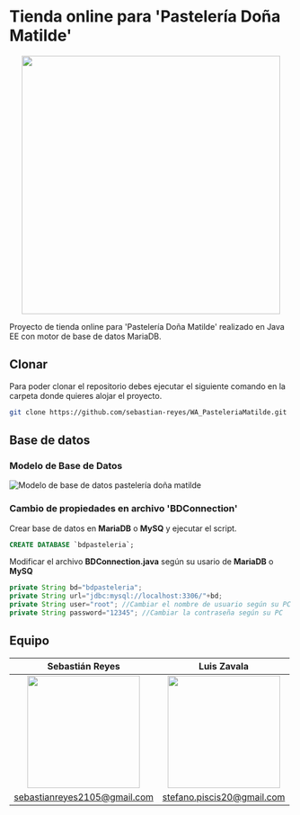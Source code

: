 # Tienda online para 'Pastelería Doña Matilde'
<p align="center">
  <img width="460" src="https://github.com/sebastian-reyes/WA_PasteleriaMatilde/blob/master/gh-rf/img/logo-matilde.png">
</p>

Proyecto de tienda online para 'Pastelería Doña Matilde' realizado en Java EE con motor de base de datos MariaDB.

## Clonar
Para poder clonar el repositorio debes ejecutar el siguiente comando en la carpeta donde quieres alojar el proyecto.
```bash
git clone https://github.com/sebastian-reyes/WA_PasteleriaMatilde.git
```

## Base de datos
### Modelo de Base de Datos
![Modelo de base de datos pastelería doña matilde](https://github.com/sebastian-reyes/WA_PasteleriaMatilde/blob/master/gh-rf/img/bdmodel.png)
### Cambio de propiedades en archivo 'BDConnection'
Crear base de datos en **MariaDB** o **MySQ** y ejecutar el script.
```sql
CREATE DATABASE `bdpasteleria`;
```
Modificar el archivo **BDConnection.java** según su usario de **MariaDB** o **MySQ**
```java
private String bd="bdpasteleria";
private String url="jdbc:mysql://localhost:3306/"+bd;
private String user="root"; //Cambiar el nombre de usuario según su PC
private String password="12345"; //Cambiar la contraseña según su PC
```

## Equipo
| **Sebastián Reyes** | **Luis Zavala** |
| :---: | :---: |
| <a href="https://github.com/sebastian-reyes" target="_blank"><img src="https://avatars.githubusercontent.com/u/71537939?s=460&u=c3f1def28f8860e833ae8352815eeef97acd4f7a&v=4" width="200"></a> | <a href="https://github.com/LuisTerrones" target="_blank"><img src="https://avatars.githubusercontent.com/u/76187524?s=400&u=c80282b034590a0fc0eeb51983ceaa0429dbdcd9&v=4" width="200"></a> |
| sebastianreyes2105@gmail.com | stefano.piscis20@gmail.com |